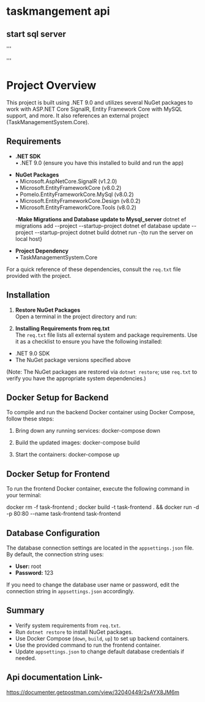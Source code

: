 # taskmangement api

## start sql server
'''

'''
# Project Overview

This project is built using .NET 9.0 and utilizes several NuGet packages to work with ASP.NET Core SignalR, Entity Framework Core with MySQL support, and more. It also references an external project (TaskManagementSystem.Core).

## Requirements

- **.NET SDK**  
  • .NET 9.0 (ensure you have this installed to build and run the app)

- **NuGet Packages**  
  • Microsoft.AspNetCore.SignalR (v1.2.0)  
  • Microsoft.EntityFrameworkCore (v8.0.2)  
  • Pomelo.EntityFrameworkCore.MySql (v8.0.2)  
  • Microsoft.EntityFrameworkCore.Design (v8.0.2)  
  • Microsoft.EntityFrameworkCore.Tools (v8.0.2)

  -**Make Migrations and Database update to Mysql_server**
  dotnet ef migrations add <MigrationName> --project <YourDataProject> --startup-project <YourStartupProject>
  dotnet ef database update --project <YourDataProject> --startup-project <YourStartupProject>
  dotnet build
  dotnet run -{to run the server on local host}

   

- **Project Dependency**  
  • TaskManagementSystem.Core 

For a quick reference of these dependencies, consult the `req.txt` file provided with the project.

## Installation

1. **Restore NuGet Packages**  
   Open a terminal in the project directory and run:


2. **Installing Requirements from req.txt**  
The `req.txt` file lists all external system and package requirements. Use it as a checklist to ensure you have the following installed:
- .NET 9.0 SDK
- The NuGet package versions specified above  

(Note: The NuGet packages are restored via `dotnet restore`; use `req.txt` to verify you have the appropriate system dependencies.)

## Docker Setup for Backend

To compile and run the backend Docker container using Docker Compose, follow these steps:

1. Bring down any running services: docker-compose down

2. Build the updated images: docker-compose build

3. Start the containers: docker-compose up


## Docker Setup for Frontend

To run the frontend Docker container, execute the following command in your terminal:

docker rm -f task-frontend ; docker build -t task-frontend . && docker run -d -p 80:80 --name task-frontend task-frontend


## Database Configuration

The database connection settings are located in the `appsettings.json` file. By default, the connection string uses:

- **User:** root  
- **Password:** 123

If you need to change the database user name or password, edit the connection string in `appsettings.json` accordingly.

## Summary

- Verify system requirements from `req.txt`.  
- Run `dotnet restore` to install NuGet packages.  
- Use Docker Compose (`down`, `build`, `up`) to set up backend containers.  
- Use the provided command to run the frontend container.  
- Update `appsettings.json` to change default database credentials if needed.
## Api documentation Link-
https://documenter.getpostman.com/view/32040449/2sAYX8JM6m
